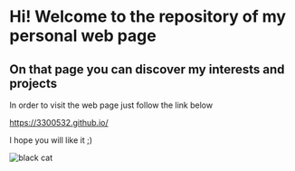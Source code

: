 # Hi! Welcome to the repository of my personal web page

## On that page you can discover my interests and projects

In order to visit the web page just follow the link below

https://3300532.github.io/

I hope you will like it ;)

![black cat](https://encrypted-tbn0.gstatic.com/images?q=tbn:ANd9GcTlCmZNZTRr2c33iinneBtyyW2NjFkOSpGOLw&usqp=CAU)
